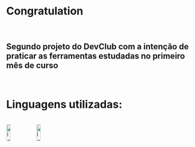 <h1> Congratulation </h1>
<br>
<h2> Segundo projeto do DevClub com a intenção de praticar as ferramentas estudadas no primeiro mês de curso </h2>
<br>
<h1> Linguagens utilizadas: </h1>
<br>
<img src="https://img.shields.io/badge/HTML-E34F26?style=for-the-badge&logo=html5&logoColor=white" alt="logo-css" width=15% height=44px />
<img src="https://img.shields.io/badge/CSS-239120?&style=for-the-badge&logo=css3&logoColor=white" alt="logo-css" width=15% height=44px />
